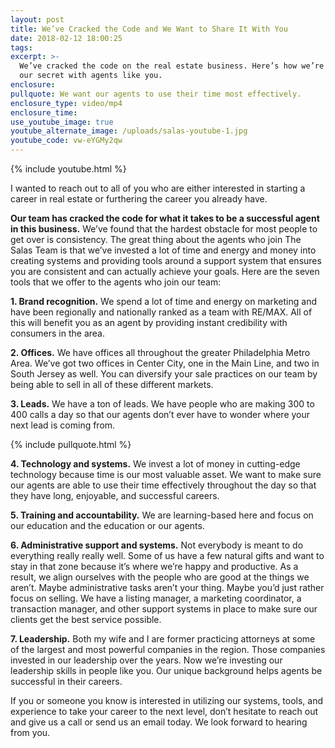 ```yaml
---
layout: post
title: We’ve Cracked the Code and We Want to Share It With You
date: 2018-02-12 18:00:25
tags:
excerpt: >-
  We’ve cracked the code on the real estate business. Here’s how we’re sharing
  our secret with agents like you.
enclosure:
pullquote: We want our agents to use their time most effectively.
enclosure_type: video/mp4
enclosure_time:
use_youtube_image: true
youtube_alternate_image: /uploads/salas-youtube-1.jpg
youtube_code: vw-eYGMy2qw
---
```


{% include youtube.html %}

I wanted to reach out to all of you who are either interested in starting a career in real estate or furthering the career you already have.

**Our team has cracked the code for what it takes to be a successful agent in this business.** We’ve found that the hardest obstacle for most people to get over is consistency. The great thing about the agents who join The Salas Team is that we’ve invested a lot of time and energy and money into creating systems and providing tools around a support system that ensures you are consistent and can actually achieve your goals. Here are the seven tools that we offer to the agents who join our team:

**1. Brand recognition.** We spend a lot of time and energy on marketing and have been regionally and nationally ranked as a team with RE/MAX. All of this will benefit you as an agent by providing instant credibility with consumers in the area.

**2. Offices.** We have offices all throughout the greater Philadelphia Metro Area. We’ve got two offices in Center City, one in the Main Line, and two in South Jersey as well. You can diversify your sale practices on our team by being able to sell in all of these different markets.

**3. Leads.** We have a ton of leads. We have people who are making 300 to 400 calls a day so that our agents don’t ever have to wonder where your next lead is coming from.

{% include pullquote.html %}

**4. Technology and systems.** We invest a lot of money in cutting-edge technology because time is our most valuable asset. We want to make sure our agents are able to use their time effectively throughout the day so that they have long, enjoyable, and successful careers.

**5. Training and accountability.** We are learning-based here and focus on our education and the education or our agents.

**6. Administrative support and systems.** Not everybody is meant to do everything really really well. Some of us have a few natural gifts and want to stay in that zone because it’s where we’re happy and productive. As a result, we align ourselves with the people who are good at the things we aren’t. Maybe administrative tasks aren’t your thing. Maybe you’d just rather focus on selling. We have a listing manager, a marketing coordinator, a transaction manager, and other support systems in place to make sure our clients get the best service possible.

**7. Leadership.** Both my wife and I are former practicing attorneys at some of the largest and most powerful companies in the region. Those companies invested in our leadership over the years. Now we’re investing our leadership skills in people like you. Our unique background helps agents be successful in their careers.

If you or someone you know is interested in utilizing our systems, tools, and experience to take your career to the next level, don’t hesitate to reach out and give us a call or send us an email today. We look forward to hearing from you.